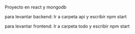 Proyecto en react y mongodb

para levantar backend: Ir a carpeta api y escribir npm start

para levantar frontend: Ir a carpeta todo y escribir npm start
